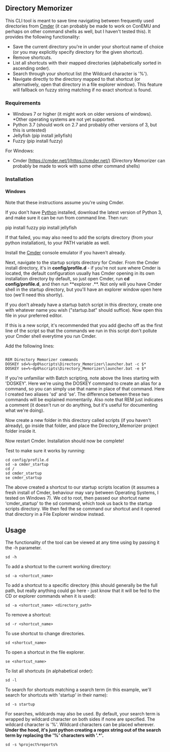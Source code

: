 ## Directory Memorizer

This CLI tool is meant to save time navigating between frequently used directories from [Cmder](https://cmder.net/) (it can probably be made to work on ConEMU and perhaps on other command shells as well, but I haven't tested this). It provides the following functionality:

* Save the current directory you're in under your shortcut name of choice (or you may explicitly specify directory for the given shortcut).
* Remove shortcuts.
* List all shortcuts with their mapped directories (alphabetically sorted in ascending order).
* Search through your shortcut list (the Wildcard character is '%').
* Navigate directly to the directory mapped to that shortcut (or alternatively, open that directory in a file explorer window). This feature will fallback on fuzzy string matching if no exact shortcut is found.

### Requirements

* Windows 7 or higher (it might work on older versions of windows). *Other operating systems are not yet supported.
* Python 3.7 (should work on 2.7 and probably other versions of 3, but this is untested)
* Jellyfish (pip install jellyfish)
* Fuzzy (pip install fuzzy)

For Windows:
* Cmder [https://cmder.net/](https://cmder.net/) (Directory Memorizer can probably be made to work with some other command shells)

### Installation

#### Windows

Note that these instructions assume you're using Cmder.

If you don't have [Python](https://www.python.org/downloads/) installed, download the latest version of Python 3, and make sure it can be run from command line. Then run:

pip install fuzzy
pip install jellyfish

If that failed, you may also need to add the scripts directory (from your python installation), to your PATH variable as well.

Install the [Cmder](https://cmder.net/) console emulator if you haven't already.

Next, navigate to the startup scripts directory for Cmder. From the Cmder install directory, it's in **__config/profile.d__** - if you're not sure where Cmder is located, the default configuration usually has Cmder opening in its own installation directory by default, so just open Cmder, run **cd config/profile.d**, and then run **explorer .\**. Not only will you have Cmder shell in the startup directory, but you'll have an explorer window open here too (we'll need this shortly).

If you don't already have a startup batch script in this directory, create one with whatever name you wish ("startup.bat" should suffice). Now open this file in your preferred editor.

If this is a new script, it's recommended that you add @echo off as the first line of the script so that the commands we run in this script don't pollute your Cmder shell everytime you run Cmder.

Add the following lines:

```Batchfile:

REM Directory Memorizer commands
DOSKEY sd=%~dp0%scripts\Directory_Memorizer\launcher.bat -c $*
DOSKEY se=%~dp0%scripts\Directory_Memorizer\launcher.bat -e $*

```

If you're unfamiliar with Batch scripting, note above the lines starting with 'DOSKEY'. Here we're using the DOSKEY command to create an alias for a command, so you can simply use that name in place of that command. Here I created two aliases 'sd' and 'se'. The difference between these two commands will be explained momentarily. Also note that REM just indicates a comment (it doesn't run or do anything, but it's useful for documenting what we're doing).

Now create a new folder in this directory called scripts (if you haven't already), go inside that folder, and place the Directory_Memorizer project folder inside it.

Now restart Cmder. Installation should now be complete! 

Test to make sure it works by running:

```Console:
cd config/profile.d
sd -a cmder_startup
cd /
sd cmder_startup
se cmder_startup
```

The above created a shortcut to our startup scripts location (it assumes a fresh install of Cmder, behaviour may vary between Operating Systems, I tested on Windows 7). We cd to root, then passed our shortcut name 'cmder_startup' to the sd command, which took us back to the startup scripts directory. We then fed the se command our shortcut and it opened that directory in a File Explorer window instead.

## Usage

The functionality of the tool can be viewed at any time using by passing it the -h parameter.

```Console:
sd -h
```

To add a shortcut to the current working directory:

```Console:
sd -a <shortcut_name>
```

To add a shortcut to a specific directory (this should generally be the full path, but really anything could go here - just know that it will be fed to the CD or explorer commands when it is used):

```Console:
sd -a <shortcut_name> <directory_path>
```

To remove a shortcut:

```Console:
sd -r <shortcut_name>
```

To use shortcut to change directories.

```Console:
sd <shortcut_name>
```

To open a shortcut in the file explorer.

```Console:
se <shortcut_name>
```

To list all shortcuts (in alphabetical order):

```Console:
sd -l
```

To search for shortcuts matching a search term (in this example, we'll search for shortcuts with 'startup' in their name):

```Console:
sd -s startup
```

For searches, wildcards may also be used. By default, your search term is wrapped by wildcard character on both sides if none are specified. The wildcard character is '%'.
Wildcard characters can be placed wherever. __Under the hood, it's just python creating a regex string out of the search term by replacing the '%' characters with '.*'.__

```Console:
sd -s %project%reports%
```